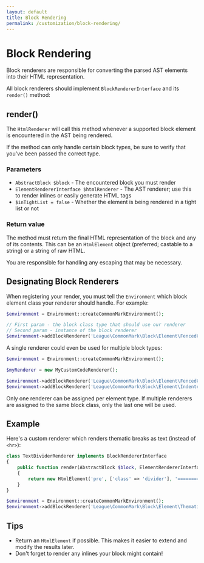 ```yaml
---
layout: default
title: Block Rendering
permalink: /customization/block-rendering/
---
```


Block Rendering
===============

Block renderers are responsible for converting the parsed AST elements into their HTML representation.

All block renderers should implement `BlockRendererInterface` and its `render()` method:

## render()

The `HtmlRenderer` will call this method whenever a supported block element is encountered in the AST being rendered.

If the method can only handle certain block types, be sure to verify that you've been passed the correct type.

### Parameters

* `AbstractBlock $block` - The encountered block you must render
* `ElementRendererInterface $htmlRenderer` - The AST renderer; use this to render inlines or easily generate HTML tags
* `$inTightList = false` - Whether the element is being rendered in a tight list or not

### Return value

The method must return the final HTML representation of the block and any of its contents. This can be an `HtmlElement` object (preferred; castable to a string) or a string of raw HTML.

You are responsible for handling any escaping that may be necessary.

## Designating Block Renderers

When registering your render, you must tell the `Environment` which block element class your renderer should handle. For example:

~~~php
$environment = Environment::createCommonMarkEnvironment();

// First param - the block class type that should use our renderer
// Second param - instance of the block renderer
$environment->addBlockRenderer('League\CommonMark\Block\Element\FencedCode', new MyCustomCodeRenderer());
~~~

A single renderer could even be used for multiple block types:

~~~php
$environment = Environment::createCommonMarkEnvironment();

$myRenderer = new MyCustomCodeRenderer();

$environment->addBlockRenderer('League\CommonMark\Block\Element\FencedCode', $myRenderer);
$environment->addBlockRenderer('League\CommonMark\Block\Element\IndentedCode', $myRenderer);
~~~

Only one renderer can be assigned per element type.  If multiple renderers are assigned to the same block class, only the last one will be used.

## Example

Here's a custom renderer which renders thematic breaks as text (instead of `<hr>`):

~~~php
class TextDividerRenderer implements BlockRendererInterface
{
    public function render(AbstractBlock $block, ElementRendererInterface $htmlRenderer, $inTightList = false)
    {
        return new HtmlElement('pre', ['class' => 'divider'], '==============================');
    }
}

$environment = Environment::createCommonMarkEnvironment();
$environment->addBlockRenderer('League\CommonMark\Block\Element\ThematicBreak', new TextDividerRenderer());
~~~

## Tips

* Return an `HtmlElement` if possible. This makes it easier to extend and modify the results later.
* Don't forget to render any inlines your block might contain!
